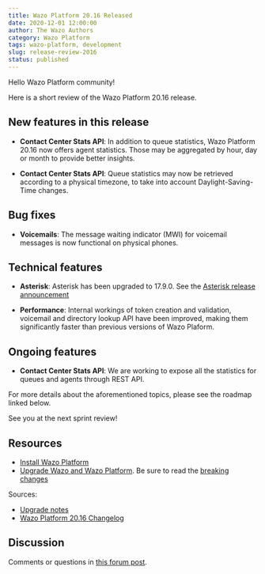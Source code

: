 ```yaml
---
title: Wazo Platform 20.16 Released
date: 2020-12-01 12:00:00
author: The Wazo Authors
category: Wazo Platform
tags: wazo-platform, development
slug: release-review-2016
status: published
---
```


Hello Wazo Platform community!

Here is a short review of the Wazo Platform 20.16 release.

## New features in this release

* **Contact Center Stats API**: In addition to queue statistics, Wazo Platform 20.16 now offers agent statistics. Those may be aggregated by hour, day or month to provide better insights.

* **Contact Center Stats API**: Queue statistics may now be retrieved according to a physical timezone, to take into account Daylight-Saving-Time changes.

## Bug fixes

* **Voicemails**: The message waiting indicator (MWI) for voicemail messages is now functional on physical phones.

## Technical features

* **Asterisk**: Asterisk has been upgraded to 17.9.0. See the [Asterisk release announcement](https://www.asterisk.org/asterisk-news/asterisk-17-9-0-now-available/)

* **Performance**: Internal workings of token creation and validation, voicemail and directory lookup API have been improved, making them significantly faster than previous versions of Wazo Plaform.

## Ongoing features

* **Contact Center Stats API**: We are working to expose all the statistics for queues and agents through REST API.

For more details about the aforementioned topics, please see the roadmap linked below.

See you at the next sprint review!

## Resources

* [Install Wazo Platform](/use-cases)
* [Upgrade Wazo and Wazo Platform](/uc-doc/upgrade/). Be sure to read the [breaking changes](/uc-doc/upgrade/upgrade_notes#20-16)

Sources:

* [Upgrade notes](/uc-doc/upgrade/upgrade_notes#20-16)
* [Wazo Platform 20.16 Changelog](https://wazo-dev.atlassian.net/issues/?jql=project%3DWAZO%20AND%20fixVersion%3D20.16)

## Discussion

Comments or questions in [this forum post](https://wazo-platform.discourse.group/t/blog-wazo-platform-20-16-released).
